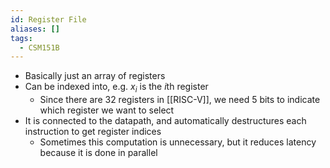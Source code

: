 ```yaml
---
id: Register File
aliases: []
tags:
  - CSM151B
---
```



- Basically just an array of registers
- Can be indexed into, e.g. $x_i$ is the $i$th register
  - Since there are 32 registers in [[RISC-V]], we need 5 bits to indicate which
    register we want to select
- It is connected to the datapath, and automatically destructures each
  instruction to get register indices
  - Sometimes this computation is unnecessary, but it reduces latency because it
    is done in parallel

